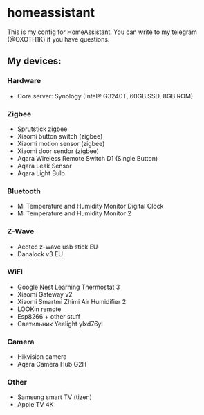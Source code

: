 # homeassistant
This is my config for HomeAssistant. You can write to my telegram (@OXOTH1K) if you have questions.

## My devices:
### Hardware
- Core server: Synology (Intel® G3240T, 60GB SSD, 8GB ROM)
### Zigbee
- Sprutstick zigbee
- Xiaomi button switch (zigbee)
- Xiaomi motion sensor (zigbee)
- Xiaomi door sendor (zigbee)
- Aqara Wireless Remote Switch D1 (Single Button)
- Aqara Leak Sensor
- Aqara Light Bulb
### Bluetooth
- Mi Temperature and Humidity Monitor Digital Clock
- Mi Temperature and Humidity Monitor 2
### Z-Wave
- Aeotec z-wave usb stick EU
- Danalock v3 EU
### WiFI
- Google Nest Learning Thermostat 3
- Xiaomi Gateway v2
- Xiaomi Smartmi Zhimi Air Humidifier 2
- LOOKin remote
- Esp8266 + other stuff
- Cветильник Yeelight ylxd76yl
### Camera
- Hikvision camera
- Aqara Camera Hub G2H
### Other
- Samsung smart TV (tizen)
- Apple TV 4K
